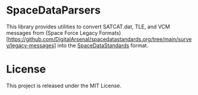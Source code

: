 # SpaceDataParsers

This library provides utilities to convert SATCAT.dat, TLE, and VCM messages from (Space Force Legacy Formats)[https://github.com/DigitalArsenal/spacedatastandards.org/tree/main/survey/legacy-messages] into the [SpaceDataStandards](https://spacedatastandards.org/) format.


# License
This project is released under the MIT License.
